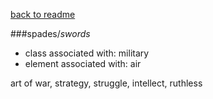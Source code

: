 [back to readme](https://github.com/dtudury/tarot/blob/master/README.md)

###spades/_swords_

* class associated with: military
* element associated with: air

art of war, strategy, struggle, intellect, ruthless
